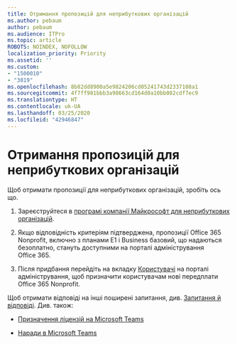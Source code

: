 ```yaml
---
title: Отримання пропозицій для неприбуткових організацій
ms.author: pebaum
author: pebaum
ms.audience: ITPro
ms.topic: article
ROBOTS: NOINDEX, NOFOLLOW
localization_priority: Priority
ms.assetid: ''
ms.custom:
- "1500010"
- "3819"
ms.openlocfilehash: 8b82dd8900a5e9824206cd05241743d2337108a1
ms.sourcegitcommit: 4f7ff981bbb3a98663cd164d0a10bb082cdf7ec9
ms.translationtype: HT
ms.contentlocale: uk-UA
ms.lasthandoff: 03/25/2020
ms.locfileid: "42946847"
---
```

# <a name="how-to-get-nonprofit-offers"></a>Отримання пропозицій для неприбуткових організацій

Щоб отримати пропозиції для неприбуткових організацій, зробіть ось що.

1. Зареєструйтеся в [програмі компанії Майкрософт для неприбуткових організацій](https://go.microsoft.com/fwlink/p/?linkid=2008962).

2. Якщо відповідність критеріям підтверджена, пропозиції Office 365 Nonprofit, включно з планами E1 і Business базовий, що надаються безоплатно, стануть доступними на порталі адміністрування Office 365.

3. Після придбання перейдіть на вкладку [Користувачі](https://admin.microsoft.com/Adminportal/Home#/users) на порталі адміністрування, щоб призначити користувачам нові передплати Office 365 Nonprofit.

Щоб отримати відповіді на інші поширені запитання, див. [Запитання й відповіді](https://www.microsoft.com/microsoft-365/nonprofit/office-365-nonprofit#coreui-heading-67lnrlz). Див. також:

- [Призначення ліцензій на Microsoft Teams](https://docs.microsoft.com/MicrosoftTeams/assign-teams-licenses)

- [Наради в Microsoft Teams](https://docs.microsoft.com/MicrosoftTeams/tutorial-meetings-in-teams)